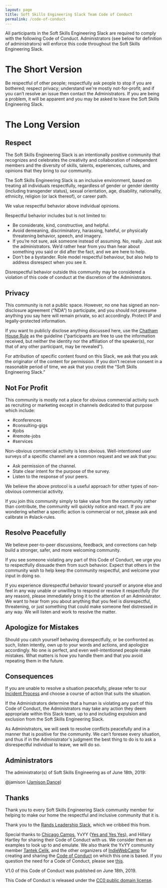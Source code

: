 ```yaml
---
layout: page
title: Soft Skills Engineering Slack Team Code of Conduct
permalink: /code-of-conduct
---
```

All participants in the Soft Skills Engineering Slack are required to comply with the following Code of Conduct. Administrators (see below for definition of administrators) will enforce this code throughout the Soft Skills Engineering Slack.

# The Short Version

Be respectful of other people; respectfully ask people to stop if you are bothered; respect privacy; understand we're mostly not-for-profit; and if you can’t resolve an issue then contact the Administrators. If you are being a problem, it will be apparent and you may be asked to leave the Soft Skills Engineering Slack.

# The Long Version

## Respect

The Soft Skills Engineering Slack is an intentionally positive community that recognizes and celebrates the creativity and collaboration of independent members and the diversity of skills, talents, experiences, cultures, and opinions that they bring to our community.

The Soft Skills Engineering Slack is an inclusive environment, based on treating all individuals respectfully, regardless of gender or gender identity (including transgender status), sexual orientation, age, disability, nationality, ethnicity, religion (or lack thereof), or career path.

We value respectful behavior above individual opinions.

Respectful behavior includes but is not limited to:

* Be considerate, kind, constructive, and helpful.
* Avoid demeaning, discriminatory, harassing, hateful, or physically threatening behavior, speech, and imagery.
* If you’re not sure, ask someone instead of assuming. No, really. Just ask the administrators. We’d rather hear from you than hear about something you said or did after the fact, and we are here to help.
* Don’t be a bystander. Role model respectful behaviour, but also help to address disrespect when you see it. 

Disrespectful behavior outside this community may be considered a violation of this code of conduct at the discretion of the Administrators.

## Privacy

This community is not a public space. However, no one has signed an non-disclosure agreement (“NDA”) to participate, and you should not presume anything you say here will remain private, so act accordingly. Protect IP and legally-protected information.

If you want to publicly disclose anything discussed here, use the [Chatham House Rule](https://www.chathamhouse.org/about/chatham-house-rule) as the guideline (“participants are free to use the information received, but neither the identity nor the affiliation of the speaker(s), nor that of any other participant, may be revealed”).

For attribution of specific content found on this Slack, we ask that you ask the originator of the content for permission. If you don’t receive consent in a reasonable period of time, we ask that you credit the “Soft Skills Engineering Slack.”

## Not For Profit

This community is mostly not a place for obvious commercial activity such as recruiting or marketing except in channels dedicated to that purpose which include:

* #conferences
* #consulting-gigs
* #jobs
* #remote-jobs
* #services

Non-obvious commercial activity is less obvious. Well-intentioned user surveys of a specific channel are a common request and we ask that you:

* Ask permission of the channel.
* State clear intent for the purpose of the survey.
* Listen to the response of your peers.

We believe the above protocol is a useful approach for other types of non-obvious commercial activity.

If you join this community simply to take value from the community rather than contribute, the community will quickly notice and react. If you are wondering whether a specific action is commercial or not, please ask and calibrate in #slack-rules.

## Resolve Peacefully

We believe peer-to-peer discussions, feedback, and corrections can help build a stronger, safer, and more welcoming community.

If you see someone violating any part of this Code of Conduct, we urge you to respectfully dissuade them from such behavior. Expect that others in the community wish to help keep the community respectful, and welcome your input in doing so.

If you experience disrespectful behavior toward yourself or anyone else and feel in any way unable or unwilling to respond or resolve it respectfully (for any reason), please immediately bring it to the attention of an Administrator. We want to hear from you about anything that you feel is disrespectful, threatening, or just something that could make someone feel distressed in any way. We will listen and work to resolve the matter.

## Apologize for Mistakes

Should you catch yourself behaving disrespectfully, or be confronted as such, listen intently, own up to your words and actions, and apologize accordingly. No one is perfect, and even well-intentioned people make mistakes. What matters is how you handle them and that you avoid repeating them in the future.

## Consequences

If you are unable to resolve a situation peacefully, please refer to our [Incident Process](/incident-process) and choose a course of action that suits the situation. 

If the Administrators determine that a human is violating any part of this Code of Conduct, the Administrators may take any action they deem appropriate within this Slack team, up to and including expulsion and exclusion from the Soft Skills Engineering Slack.

As Administrators, we will seek to resolve conflicts peacefully and in a manner that is positive for the community. We can’t foresee every situation, and thus if in the Administrator's judgment the best thing to do is to ask a disrespectful individual to leave, we will do so. 

## Administrators

The administrator(s) of Soft Skills Engineering as of June 18th, 2019:

@jamison ([Jamison Dance](mailto:hi@jamison.dance))

## Thanks

Thank you to every Soft Skills Engineering Slack community member for helping to make our home the respectful and inclusive community that it is.

Thank you to the [Rands Leadership Slack](https://github.com/randsleadershipslack/documents-and-resources/blob/master/code-of-conduct.md), which we cribbed this from.


Special thanks to [Chicago Camps](http://chicagocamps.org/code-of-conduct/), YxYY ([Yes and Yes Yes](http://www.yesandyesyes.com/)), and Hillary Hartley for sharing their Code of Conduct with us. We consider them as examples to look up to and emulate. We also thank the YxYY community member [Tantek Çelik](http://tantek.com/), and the other organizers of [IndieWebCamp](http://indiewebcamp.com/) for creating and sharing the [Code of Conduct](http://indiewebcamp.com/code-of-conduct) on which this one is based. If you question the need for a Code of Conduct, please see [this](http://indiewebcamp.com/code-of-conduct-why).

V1.0 of this Code of Conduct was published on June 18th, 2019.

This Code of Conduct is released under the [CC0 public domain license](https://creativecommons.org/publicdomain/zero/1.0/).
